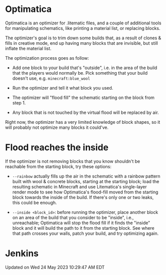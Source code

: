 # Optimatica

Optimatica is an optimizer for .litematic files, and a couple of additional
tools for manipulating schematics, like printing a material list, or replacing
blocks.

The optimizer's goal is to trim down some builds that, as a result of clones &
fills in creative mode, end up having many blocks that are invisible, but still
inflate the material list.

The optimization process goes as follow:

 - Add one block to your build that's "outside", i.e. in the area of the build
   that the players would normally be. Pick something that your build doesn't
   use, e.g. `minecraft:blue_wool`

 - Run the optimizer and tell it what block you used.

 - The optimizer will "flood fill" the schematic starting on the block from
   step 1.

 - Any block that is not touched by the virtual flood will be replaced by air.

Right now, the optimizer has a very limited knowledge of block shapes, so it
will probably not optimize many blocks it could've.

# Flood reaches the inside

If the optimizer is not removing blocks that you know shouldn't be reachable from
the starting block, try these options:

- `--rainbow` actually fills up the air in the schematic with a rainbow pattern
  built with wool & concrete blocks, starting at the starting block; load the
  resulting schematic in Minecraft and use Litematica's single-layer render
  mode to see how Optimatica's flood-fill moved from the starting block towards
  the inside of the build. If there's only one or two leaks, this could be
  enough.

- `--inside <block_id>`: before running the optimizer, place another block on
  an area of the build that you consider to be "inside", i.e., unreachable;
  Optimatica will stop the flood fill if it finds the "inside" block and it
  will build the path to it from the starting block. See where that path
  crosses your walls, patch your build, and try optimizing again.

# Jenkins

Updated on Wed 24 May 2023 10:29:47 AM EDT
